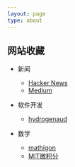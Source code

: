 ```yaml
---
layout: page
type: about
---
```


## 网站收藏

* 新闻
    * [Hacker News](https://news.ycombinator.com)
    * [Medium](https://medium.com/)

* 软件开发
    * [hydrogenaud](http://wiki.hydrogenaud.io/index.php?title=Main_Page)

* 数学
    * [mathigon](https://mathigon.org)
    * [MIT微积分](http://www-math.mit.edu/~djk/calculus_beginners/)

